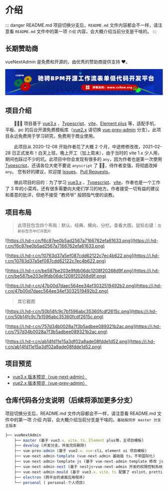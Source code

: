 # 介绍

::: danger README.md
项目切换分支后，`README.md` 文件内容都会不一样，请注意看 `README.md` 文件中的第一项 `介绍` 内容，会大概介绍当前分支是干啥的。
:::

## 长期赞助商

vueNextAdmin 是免费和开源的，由优秀的赞助商提供支持 ❤️。

<a href="http://www.ccflow.org/" target="_black" class="next-sponsors-item">
  <img src="/images/ccflowRightNextAdmin.png" alt="驰骋流程+表单+低代码" title="驰骋流程+表单+低代码">
</a>

## 项目介绍

&emsp;&emsp;🎉🎉🔥 项目基于 [vue3.x](https://v3.cn.vuejs.org/) 、[Typescript](https://www.tslang.cn/docs/home.html)、[vite](https://vitejs.cn/)、[Element plus](https://element-plus.gitee.io/zh-CN/#/zh-CN) 等，适配手机、平板、pc 的后台开源免费模板库（[vue2.x](https://cn.vuejs.org/) 请切换 [vue-prev-admin](https://gitee.com/lyt-top/vue-next-admin/tree/vue-prev-admin/) 分支）。此项目永远免费用于学习研究，免费用于商业使用。

&emsp;&emsp;此项目从 2020-12-08 开始作者花了大概 2 个月，中途修修改改，2021-02-28 日正式发布！白天上班，晚上开工（加上周末），由于当时的 vite 1.x 少人用，期间也踩过不少的坑。此项目中你会发现有很多的 `any`，因为作者也是第一次使用 [Typescript](https://www.tslang.cn/docs/home.html)，还请各位大佬不要说 `anyscript` 了 🙏🙏，待作者变强，将彻底改掉 `any`。
您有好的建议，欢迎提 [Issues](https://gitee.com/lyt-top/vue-next-admin/issues)、[Pull Requests](https://gitee.com/lyt-top/vue-next-admin/pulls)。

&emsp;&emsp;做此项目的目的：为了学习 [vue3.x](https://v3.cn.vuejs.org/) 、[Typescript](https://www.tslang.cn/docs/home.html)、[vite](https://vitejs.cn/)，作者也是一个工作了 3 年的小菜鸡，还有很多需要向大佬们学习的地方。作者接受一切有益的建议和善意的批评，但绝不接受 "教师爷" 般颐指气使的说教。

## 项目布局

> 此项目包含四个布局：默认、经典、横向、分栏。查看大图，鼠标右键：`在新标签页中打开图片`

<div class="img-style">

![https://i.hd-r.cn/f6c87ee0b5ad2567a7166762efa61633.png](https://i.hd-r.cn/f6c87ee0b5ad2567a7166762efa61633.png)

</div>

<div class="img-style">

![https://i.hd-r.cn/10763d37a5ef087cdd62122c7ec4b622.png](https://i.hd-r.cn/10763d37a5ef087cdd62122c7ec4b622.png)

</div>

<div class="img-style">

![https://i.hd-r.cn/be587be203e9fdb06dc1208f20268d9f.png](https://i.hd-r.cn/be587be203e9fdb06dc1208f20268d9f.png)

</div>

<div class="img-style">

![https://i.hd-r.cn/47b00d7daec564ee34ef3032519492b2.png](https://i.hd-r.cn/47b00d7daec564ee34ef3032519492b2.png)

</div>

> 其它截图

<div class="img-style">

![https://i.hd-r.cn/50b14fc9c7b1596abc35360fcdf2615c.png](https://i.hd-r.cn/50b14fc9c7b1596abc35360fcdf2615c.png)

</div>

<div class="img-style">

![https://i.hd-r.cn/757d34b0028a7f3b5adbee089321b2ac.png](https://i.hd-r.cn/757d34b0028a7f3b5adbee089321b2ac.png)

</div>

<div class="img-style">

![https://i.hd-r.cn/ab14fd11e15a3df02a8ade08fdde1d52.png](https://i.hd-r.cn/ab14fd11e15a3df02a8ade08fdde1d52.png)

</div>

## 项目预览

- [vue3.x 版本预览（vue-next-admin）](https://lyt-top.gitee.io/vue-next-admin-preview/#/login)
- [vue2.x 版本预览（vue-prev-admin）](https://lyt-top.gitee.io/vue-prev-admin-preview/#/login)

## 仓库代码各分支说明（后续将添加更多分支）

项目切换分支后，README.md 文件内容都会不一样，请注意看 README.md 文件中的第一项 介绍 内容，会大概介绍当前分支是干啥的。`基础版同步 master 分支主版本`

```ts
├── vueNextAdmin
	├── master (基于 vue3.x、vite、ts、Element plus等，主项目模板)
	├── develop (开发分支，开发完将删除)
	├── vue-prev-admin (基于 vue2.x、vue-cli、element ui 项目模板)
	├── vue-next-admin-template (vue-next-admin 基础版 ts，不带国际化)
	├── vue-next-admin-template-js (基于 vue-next-admin-template 修改 js 版，不带国际化)
	├── vue-next-admin-nest (基于 nestjs+vue-next-admin 开发的权限控制系统（带后台@甜蜜蜜）)
	├── vue-next-admin-mould (基于 vue3.x、vite、ts 配置了 eslint、prettier 通用项目模板)
	├── electron (跨平台的桌面应用程序)
	└── personal ( personal-个人项目)
```
